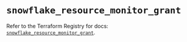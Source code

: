 # `snowflake_resource_monitor_grant`

Refer to the Terraform Registry for docs: [`snowflake_resource_monitor_grant`](https://registry.terraform.io/providers/snowflake-labs/snowflake/0.89.0/docs/resources/resource_monitor_grant).
